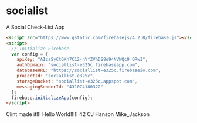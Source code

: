 # socialist
A Social Check-List App

```html
<script src="https://www.gstatic.com/firebasejs/4.2.0/firebase.js"></script>
<script>
  // Initialize Firebase
  var config = {
    apiKey: "AIzaSyCtGKn7C12-nYfZVhDS8o94NVWQc9_ORwI",
    authDomain: "sociallist-e325c.firebaseapp.com",
    databaseURL: "https://sociallist-e325c.firebaseio.com",
    projectId: "sociallist-e325c",
    storageBucket: "sociallist-e325c.appspot.com",
    messagingSenderId: "431074180322"
  };
  firebase.initializeApp(config);
</script>
```
Clint made it!!!
Hello World!!!!! 42
CJ Hanson
Mike_Jackson
